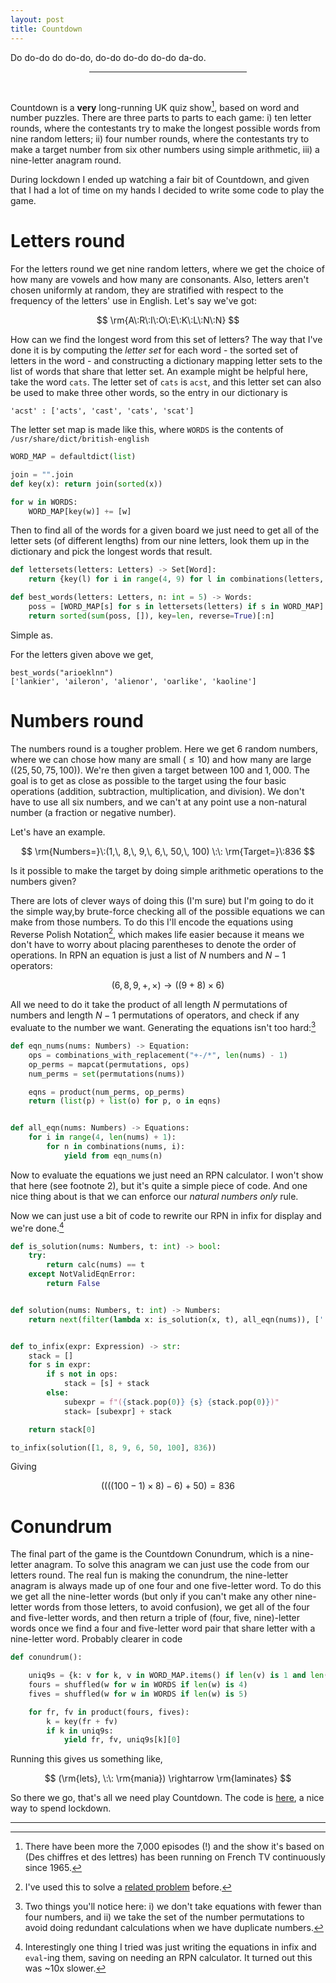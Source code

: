 ```yaml
---
layout: post
title: Countdown
---
```


Do do-do do do-do, do-do do-do do-do da-do.

<center><hr style="width:50%"></center>
<br>

Countdown is a **very** long-running UK quiz show[^1], based on word and number puzzles. There are three parts to parts to each game: i) ten letter rounds, where the contestants try to make the longest possible words from nine random letters; ii) four number rounds, where the contestants try to make a target number from six other numbers using simple arithmetic, iii) a nine-letter anagram round.

During lockdown I ended up watching a fair bit of Countdown, and given that I had a lot of time on my hands I decided to write some code to play the game.


# Letters round

For the letters round we get nine random letters, where we get the choice of how many are vowels and how many are consonants. Also, letters aren't chosen uniformly at random, they are stratified with respect to the frequency of the letters' use in English. Let's say we've got:

$$
\rm{A\:R\:I\:O\:E\:K\:L\:N\:N}
$$

How can we find the longest word from this set of letters? The way that I've done it is by computing the _letter set_ for each word - the sorted set of letters in the word - and constructing a dictionary mapping letter sets to the list of words that share that letter set. An example might be helpful here, take the word `cats`. The letter set of `cats` is `acst`, and this letter set can also be used to make three other words, so the entry in our dictionary is

```
'acst' : ['acts', 'cast', 'cats', 'scat']
```

The letter set map is made like this, where `WORDS` is the contents of `/usr/share/dict/british-english`

```python
WORD_MAP = defaultdict(list)

join = "".join
def key(x): return join(sorted(x))

for w in WORDS:
    WORD_MAP[key(w)] += [w]
```

Then to find all of the words for a given board we just need to get all of the letter sets (of different lengths) from our nine letters, look them up in the dictionary and pick the longest words that result.

```python
def lettersets(letters: Letters) -> Set[Word]:
    return {key(l) for i in range(4, 9) for l in combinations(letters, i)}

def best_words(letters: Letters, n: int = 5) -> Words:
    poss = [WORD_MAP[s] for s in lettersets(letters) if s in WORD_MAP]
    return sorted(sum(poss, []), key=len, reverse=True)[:n]
```

Simple as.

For the letters given above we get,

```
best_words("arioeklnn")
['lankier', 'aileron', 'alienor', 'oarlike', 'kaoline']
```

# Numbers round

The numbers round is a tougher problem. Here we get 6 random numbers, where we can chose how many are small ($\le 10$) and how many are large ($(25, 50, 75, 100)$). We're then given a target between $100$ and $1,000$. The goal is to get as close as possible to the target using the four basic operations (addition, subtraction, multiplication, and division). We don't have to use all six numbers, and we can't at any point use a non-natural number (a fraction or negative number).

Let's have an example. 

$$
\rm{Numbers=}\:(1,\, 8,\, 9,\, 6,\, 50,\, 100) \:\: \rm{Target=}\:836
$$

Is it possible to make the target by doing simple arithmetic operations to the numbers given?

There are lots of clever ways of doing this (I'm sure) but I'm going to do it the simple way,by brute-force checking all of the possible equations we can make from those numbers. To do this I'll encode the equations using Reverse Polish Notation[^2], which makes life easier because it means we don't have to worry about placing parentheses to denote the order of operations. In RPN an equation is just a list of $N$ numbers and $N - 1$ operators:

$$
(6, 8, 9, +, \times) \rightarrow ((9 + 8) \times 6)
$$

All we need to do it take the product of all length $N$ permutations of numbers and length $N-1$ permutations of operators, and check if any evaluate to the number we want. Generating the equations isn't too hard:[^3]


```python
def eqn_nums(nums: Numbers) -> Equation:
    ops = combinations_with_replacement("+-/*", len(nums) - 1)
    op_perms = mapcat(permutations, ops)
    num_perms = set(permutations(nums))

    eqns = product(num_perms, op_perms)
    return (list(p) + list(o) for p, o in eqns)


def all_eqn(nums: Numbers) -> Equations:
    for i in range(4, len(nums) + 1):
        for n in combinations(nums, i):
            yield from eqn_nums(n)

```

Now to evaluate the equations we just need an RPN calculator. I won't show that here (see footnote 2), but it's quite a simple piece of code. And one nice thing about is that we can enforce our _natural numbers only_ rule.

Now we can just use a bit of code to rewrite our RPN in infix for display and we're done.[^4] 

```python
def is_solution(nums: Numbers, t: int) -> bool:
    try:
        return calc(nums) == t
    except NotValidEqnError:
        return False


def solution(nums: Numbers, t: int) -> Numbers:
    return next(filter(lambda x: is_solution(x, t), all_eqn(nums)), [''])


def to_infix(expr: Expression) -> str:
    stack = []
    for s in expr:
        if s not in ops:
            stack = [s] + stack
        else:
            subexpr = f"({stack.pop(0)} {s} {stack.pop(0)})"
            stack= [subexpr] + stack

    return stack[0]

to_infix(solution([1, 8, 9, 6, 50, 100], 836))
```

Giving

$$
((((100 - 1) \times 8) - 6) + 50) = 836
$$


# Conundrum

The final part of the game is the Countdown Conundrum, which is a nine-letter anagram. To solve this anagram we can just use the code from our letters round. The real fun is making the conundrum, the nine-letter anagram is always made up of one four and one five-letter word. To do this we get all the nine-letter words (but only if you can't make any other nine-letter words from those letters, to avoid confusion), we get all of the four and five-letter words, and then return a triple of (four, five, nine)-letter words once we find a four and five-letter word pair that share letter with a nine-letter word. Probably clearer in code

```python
def conundrum():

    uniq9s = {k: v for k, v in WORD_MAP.items() if len(v) is 1 and len(k) is 9}
    fours = shuffled(w for w in WORDS if len(w) is 4)
    fives = shuffled(w for w in WORDS if len(w) is 5)

    for fr, fv in product(fours, fives):
        k = key(fr + fv)
        if k in uniq9s:
            yield fr, fv, uniq9s[k][0]
```

Running this gives us something like,

$$
(\rm{lets}, \:\: \rm{mania}) \rightarrow \rm{laminates}
$$

So there we go, that's all we need play Countdown. The code is [here](https://github.com/neal-o-r/countdown), a nice way to spend lockdown.

---

[^1]: There have been more the 7,000 episodes (!) and the show it's based on (Des chiffres et des lettres) has been running on French TV continuously since 1965.

[^2]: I've used this to solve a [related problem](https://n-o-r.xyz/2019/02/20/licence-plates.html) before.

[^3]: Two things you'll notice here: i) we don't take equations with fewer than four numbers, and ii) we take the set of the number permutations to avoid doing redundant calculations when we have duplicate numbers.

[^4]: Interestingly one thing I tried was just writing the equations in infix and `eval`-ing them, saving on needing an RPN calculator. It turned out this was ~10x slower.
